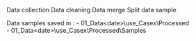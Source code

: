 Data collection
Data cleaning
Data merge
Split data sample

Data samples saved in :
	- 01_Data\<date>\use_Casex\Processed\
	- 01_Data\<date>\use_Casex\Processed\Samples